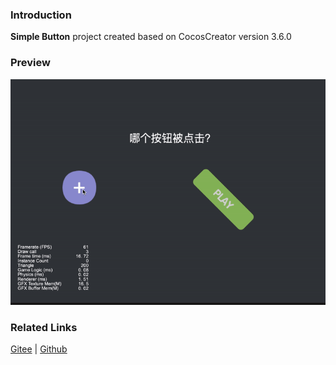 ### Introduction

**Simple Button** project created based on CocosCreator version 3.6.0

### Preview
![image](../../../gif/202203/2022030201.gif)

### Related Links
[Gitee](https://gitee.com/mirrors_cocos-creator/example-cases/tree/v2.4.3/assets/cases/02_ui/03_button) | [Github](https://github.com/cocos-creator/example-cases/tree/v2.4.3/assets/cases/02_ui/03_button)